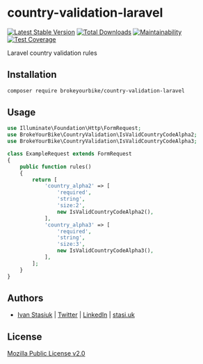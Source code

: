 # country-validation-laravel

[![Latest Stable Version](https://img.shields.io/github/v/release/brokeyourbike/country-validation-laravel)](https://github.com/brokeyourbike/country-validation-laravel/releases)
[![Total Downloads](https://poser.pugx.org/brokeyourbike/country-validation-laravel/downloads)](https://packagist.org/packages/brokeyourbike/country-validation-laravel)
[![Maintainability](https://api.codeclimate.com/v1/badges/360a121af1eb2d018cbb/maintainability)](https://codeclimate.com/github/brokeyourbike/country-validation-laravel/maintainability)
[![Test Coverage](https://api.codeclimate.com/v1/badges/360a121af1eb2d018cbb/test_coverage)](https://codeclimate.com/github/brokeyourbike/country-validation-laravel/test_coverage)

Laravel country validation rules

## Installation

```bash
composer require brokeyourbike/country-validation-laravel
```

## Usage

```php
use Illuminate\Foundation\Http\FormRequest;
use BrokeYourBike\CountryValidation\IsValidCountryCodeAlpha2;
use BrokeYourBike\CountryValidation\IsValidCountryCodeAlpha3;

class ExampleRequest extends FormRequest
{
    public function rules()
    {
        return [
            'country_alpha2' => [
                'required',
                'string',
                'size:2',
                new IsValidCountryCodeAlpha2(),
            ],
            'country_alpha3' => [
                'required',
                'string',
                'size:3',
                new IsValidCountryCodeAlpha3(),
            ],
        ];
    }
}
```

## Authors
- [Ivan Stasiuk](https://github.com/brokeyourbike) | [Twitter](https://twitter.com/brokeyourbike) | [LinkedIn](https://www.linkedin.com/in/brokeyourbike) | [stasi.uk](https://stasi.uk)

## License
[Mozilla Public License v2.0](https://github.com/brokeyourbike/country-validation-laravel/blob/main/LICENSE)
